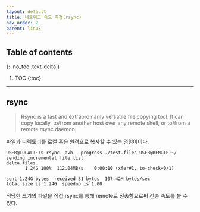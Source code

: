 ```yaml
---
layout: default
title: 네트워크 속도 측정(rsync)
nav_order: 2
parent: linux
---
```



## Table of contents
{: .no_toc .text-delta }

1. TOC
{:toc}

---

## rsync

> Rsync is a fast and extraordinarily versatile file copying tool. It can copy locally, to/from another host over any remote shell, or to/from a remote rsync daemon.

파일과 디렉토리를 로컬 혹은 원격으로 복사할 수 있는 명령어이다.

```
USER@LOCAL:~:$ rsync -avh --progress ./test.files USER@REMOTE:~/
sending incremental file list
delta.files
       1.24G 100%  112.04MB/s    0:00:10 (xfer#1, to-check=0/1)

sent 1.24G bytes  received 31 bytes  107.42M bytes/sec
total size is 1.24G  speedup is 1.00
```

적당한 크기의 파일을 직접 rsync를 통해 remote로 전송함으로써 전송 속도를 볼 수 있다.